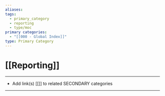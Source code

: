 ```yaml
---
aliases:
tags:
  - primary_category
  - reporting
  - type/moc
primary categories:
  - "[[000 - Global Index]]"
type: Primary Category
---
```

# [[Reporting]]

***

* Add link(s) [[]] to related SECONDARY categories

***

